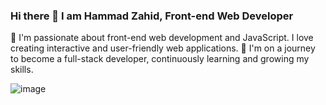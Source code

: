 
### Hi there 👋 I am Hammad Zahid, Front-end Web Developer

🌟 I'm passionate about front-end web development and JavaScript. I love creating interactive and user-friendly web applications.
🚀 I'm on a journey to become a full-stack developer, continuously learning and growing my skills.

![image](https://github.com/freekmurze/freekmurze/blob/master/dino.gif)
